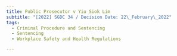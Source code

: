 ```yaml
---
title: Public Prosecutor v Yiu Siok Lim
subtitle: "[2022] SGDC 34 / Decision Date: 22\_February\_2022"
tags:
  - Criminal Procedure and Sentencing
  - Sentencing
  - Workplace Safety and Health Regulations

---
```


